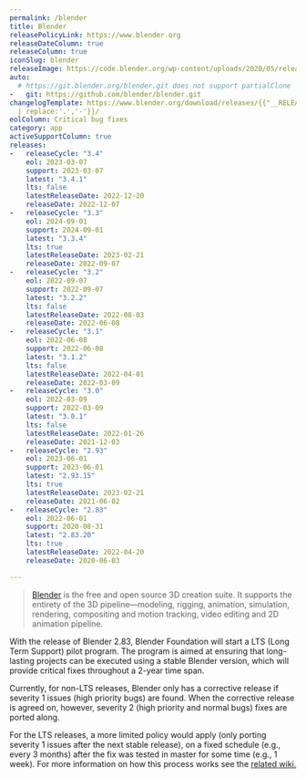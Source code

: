 ```yaml
---
permalink: /blender
title: Blender
releasePolicyLink: https://www.blender.org
releaseDateColumn: true
releaseColumn: true
iconSlug: blender
releaseImage: https://code.blender.org/wp-content/uploads/2020/05/release_cadence_4th_wall-1-1024x224.png
auto:
  # https://git.blender.org/blender.git does not support partialClone
-   git: https://github.com/blender/blender.git
changelogTemplate: https://www.blender.org/download/releases/{{"__RELEASE_CYCLE__"
  | replace:'.','-'}}/
eolColumn: Critical bug fixes
category: app
activeSupportColumn: true
releases:
-   releaseCycle: "3.4"
    eol: 2023-03-07
    support: 2023-03-07
    latest: "3.4.1"
    lts: false
    latestReleaseDate: 2022-12-20
    releaseDate: 2022-12-07
-   releaseCycle: "3.3"
    eol: 2024-09-01
    support: 2024-09-01
    latest: "3.3.4"
    lts: true
    latestReleaseDate: 2023-02-21
    releaseDate: 2022-09-07
-   releaseCycle: "3.2"
    eol: 2022-09-07
    support: 2022-09-07
    latest: "3.2.2"
    lts: false
    latestReleaseDate: 2022-08-03
    releaseDate: 2022-06-08
-   releaseCycle: "3.1"
    eol: 2022-06-08
    support: 2022-06-08
    latest: "3.1.2"
    lts: false
    latestReleaseDate: 2022-04-01
    releaseDate: 2022-03-09
-   releaseCycle: "3.0"
    eol: 2022-03-09
    support: 2022-03-09
    latest: "3.0.1"
    lts: false
    latestReleaseDate: 2022-01-26
    releaseDate: 2021-12-03
-   releaseCycle: "2.93"
    eol: 2023-06-01
    support: 2023-06-01
    latest: "2.93.15"
    lts: true
    latestReleaseDate: 2023-02-21
    releaseDate: 2021-06-02
-   releaseCycle: "2.83"
    eol: 2022-06-01
    support: 2020-08-31
    latest: "2.83.20"
    lts: true
    latestReleaseDate: 2022-04-20
    releaseDate: 2020-06-03

---
```


> [Blender](https://www.blender.org/) is the free and open source 3D creation suite. It supports the entirety of the 3D pipeline—modeling, rigging, animation, simulation, rendering, compositing and motion tracking, video editing and 2D animation pipeline.

With the release of Blender 2.83, Blender Foundation will start a LTS (Long Term Support) pilot program. The program is aimed at ensuring that long-lasting projects can be executed using a stable Blender version, which will provide critical fixes throughout a 2-year time span.

Currently, for non-LTS releases, Blender only has a corrective release if severity 1 issues (high priority bugs) are found. When the corrective release is agreed on, however, severity 2 (high priority and normal bugs) fixes are ported along.

For the LTS releases, a more limited policy would apply (only porting severity 1 issues after the next stable release), on a fixed schedule (e.g., every 3 months) after the fix was tested in master for some time (e.g., 1 week). For more information on how this process works see the [related wiki.](https://wiki.blender.org/wiki/Process/LTS)
